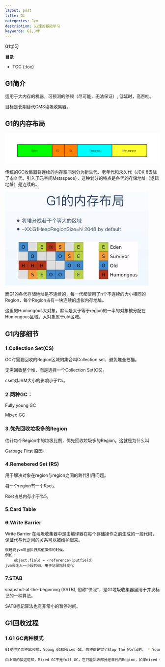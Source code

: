 ```yaml
---
layout: post
title: G1
categories: Jvm
description: G1理论基础学习
keywords: G1,JVM
---
```


G1学习

**目录**

* TOC
{:toc}

## G1简介

适用于大内存的机器，可预测的停顿（尽可能，无法保证）, 低延时，高吞吐。

目标是长期替代CMS垃圾收集器。

## G1的内存布局

![](/images/posts/jvm/G1-01.png)

传统的GC收集器将连续的内存空间划分为新生代、老年代和永久代（JDK 8去除了永久代，引入了元空间Metaspace），这种划分的特点是各代的存储地址（逻辑地址）是连续的。

![](/images/posts/jvm/G1-02.jpg)

而G1的各代存储地址是不连续的，每一代都使用了n个不连续的大小相同的Region，每个Region占有一块连续的虚拟内存地址。

这里的Humongous大对象，默认是大于等于region的一半的对象被分配在Humongous区域。大对象属于old区域。

## G1内部细节

### 1.Collection Set(CS)

GC时需要回收的Region区域的集合叫Collection set，避免堆全扫描。

无需回收整个堆，而是选择一个Collection Set(CS)。

cset对JVM大小的影响小于1%。

### 2.两种GC：

Fully young GC

Mixed GC

### 3.优先回收垃圾多的Region

估计每个Region中的垃圾比例，优先回收垃圾多的Region，这就是为什么叫

Garbage First 原因。

### 4.Remebered Set (RS)

用于解决对象在region与region之间的跨代引用问题。

每一个region有一个Rset。

Rset占总内存小于%5。

### 5.Card Table

### 6.Write Barrier

Write Barrier 在垃圾收集器中是由编译器在每个存储操作之前生成的一段代码，保证代与代之间的关系可以被维护起来。

```sh
就是说jvm每当执行赋值操作的时候，
例如：
    object.field = <reference>(putfield)
jvm会注入一小段代码，用于记录指针变化
```

### 7.STAB

snapshot-at-the-beginning (SATB), 俗称"快照"，是G1垃圾收集器里用于并发标记的一种算法。

SATB标记算法也有非常小的暂停时间。

## G1回收过程

### 1.G1 GC两种模式

```sh
G1提供了两种GC模式，Young GC和Mixed GC，两种都是完全Stop The World的。 * Young GC：选定所有年轻代里的Region。通过控制年轻代的region个数，即年轻代内存大小，来控制young GC的时间开销。 * Mixed GC：选定所有年轻代里的Region，外加根据global concurrent marking统计得出收集收益高的若干老年代Region。在用户指定的开销目标范围内尽可能选择收益高的老年代Region。

由上面的描述可知，Mixed GC不是full GC，它只能回收部分老年代的Region，如果mixed GC实在无法跟上程序分配内存的速度，导致老年代填满无法继续进行Mixed GC，就会使用serial old GC（full GC）来收集整个GC heap。所以我们可以知道，G1是不提供full GC的。
```